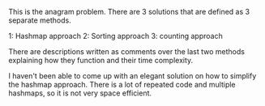 This is the anagram problem. There are 3 solutions that are defined as 3 separate methods.

1: Hashmap approach
2: Sorting approach
3: counting approach

There are descriptions written as comments over the last two methods explaining how they function and their time complexity.

I haven't been able to come up with an elegant solution on how to simplify the hashmap approach. There is a lot of repeated code and multiple hashmaps,
so it is not very space efficient.
